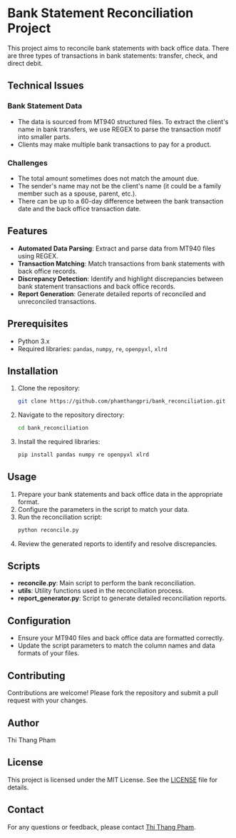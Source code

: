 # Bank Statement Reconciliation Project

This project aims to reconcile bank statements with back office data. There are three types of transactions in bank statements: transfer, check, and direct debit.

## Technical Issues

### Bank Statement Data
- The data is sourced from MT940 structured files. To extract the client's name in bank transfers, we use REGEX to parse the transaction motif into smaller parts.
- Clients may make multiple bank transactions to pay for a product.

### Challenges
- The total amount sometimes does not match the amount due.
- The sender's name may not be the client's name (it could be a family member such as a spouse, parent, etc.).
- There can be up to a 60-day difference between the bank transaction date and the back office transaction date.

## Features
- **Automated Data Parsing**: Extract and parse data from MT940 files using REGEX.
- **Transaction Matching**: Match transactions from bank statements with back office records.
- **Discrepancy Detection**: Identify and highlight discrepancies between bank statement transactions and back office records.
- **Report Generation**: Generate detailed reports of reconciled and unreconciled transactions.

## Prerequisites
- Python 3.x
- Required libraries: `pandas`, `numpy`, `re`, `openpyxl`, `xlrd`

## Installation
1. Clone the repository:
    ```sh
    git clone https://github.com/phamthangpri/bank_reconciliation.git
    ```
2. Navigate to the repository directory:
    ```sh
    cd bank_reconciliation
    ```
3. Install the required libraries:
    ```sh
    pip install pandas numpy re openpyxl xlrd
    ```

## Usage
1. Prepare your bank statements and back office data in the appropriate format.
2. Configure the parameters in the script to match your data.
3. Run the reconciliation script:
    ```sh
    python reconcile.py
    ```
4. Review the generated reports to identify and resolve discrepancies.

## Scripts
- **reconcile.py**: Main script to perform the bank reconciliation.
- **utils**: Utility functions used in the reconciliation process.
- **report_generator.py**: Script to generate detailed reconciliation reports.

## Configuration
- Ensure your MT940 files and back office data are formatted correctly.
- Update the script parameters to match the column names and data formats of your files.

## Contributing
Contributions are welcome! Please fork the repository and submit a pull request with your changes.

## Author
Thi Thang Pham

## License
This project is licensed under the MIT License. See the [LICENSE](LICENSE) file for details.

## Contact
For any questions or feedback, please contact [Thi Thang Pham](https://github.com/phamthangpri).
